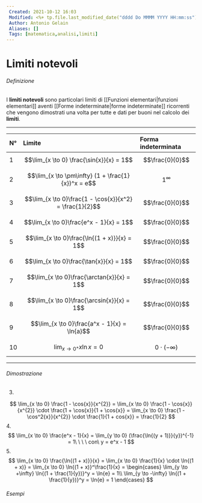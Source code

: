 ```yaml
---
 Created: 2021-10-12 16:03
 Modified: <%+ tp.file.last_modified_date("dddd Do MMMM YYYY HH:mm:ss") %>
 Author: Antonio Gelain
 Aliases: []
 Tags: [matematica,analisi,limiti]
---
```


# Limiti notevoli

###### Definizione

I **limiti notevoli** sono particolari limiti di [[Funzioni elementari|funzioni elementari]] aventi [[Forme indeterminate|forme indeterminate]] ricorrenti che vengono dimostrati una volta per tutte e dati per buoni nel calcolo dei **limiti**.

---

| N°  | Limite                                                  | Forma indeterminata   |
|:--- |:------------------------------------------------------- |:--------------------- |
| 1   | $$\lim_{x \to 0} \frac{\sin{x}}{x} = 1$$                | $$\frac{0}{0}$$       |
| 2   | $$\lim_{x \to \pm\infty} (1 + \frac{1}{x})^x = e$$        | $$1^\infty$$          |
| 3   | $$\lim_{x \to 0}\frac{1 - \cos{x}}{x^2} = \frac{1}{2}$$ | $$\frac{0}{0}$$       |
| 4   | $$\lim_{x \to 0}\frac{e^x - 1}{x} = 1$$                 | $$\frac{0}{0}$$       |
| 5   | $$\lim_{x \to 0}\frac{\ln{(1 + x)}}{x} = 1$$            | $$\frac{0}{0}$$       |
| 6   | $$\lim_{x \to 0}\frac{\tan{x}}{x} = 1$$                 | $$\frac{0}{0}$$       |
| 7   | $$\lim_{x \to 0}\frac{\arctan{x}}{x} = 1$$              | $$\frac{0}{0}$$       |
| 8   | $$\lim_{x \to 0}\frac{\arcsin{x}}{x} = 1$$              | $$\frac{0}{0}$$       |
| 9   | $$\lim_{x \to 0}\frac{a^x - 1}{x} = \ln{a}$$            | $$\frac{0}{0}$$       |
| 10  | $$\lim_{x \to 0^+}x \ln{x} = 0$$                        | $$0 \cdot (-\infty)$$ |

---

###### Dimostrazione

3. 
$$
\lim_{x \to 0} \frac{1 - \cos{x}}{x^{2}} = \lim_{x \to 0} \frac{1 - \cos{x}}{x^{2}} \cdot \frac{1 + \cos{x}}{1 + \cos{x}} = \lim_{x \to 0} \frac{1 - \cos^2{x}}{x^{2}} \cdot \frac{1}{1 + cos{x}} = \frac{1}{2}
$$
4. 
$$
\lim_{x \to 0} \frac{e^x - 1}{x} = \lim_{y \to 0} (\frac{\ln{(y + 1)}}{y})^{-1} = 1\ \ \ \ con\ y = e^x - 1
$$
5. 
$$
\lim_{x \to 0} \frac{\ln{(1 + x)}}{x} = \lim_{x \to 0} \frac{1}{x} \cdot \ln{(1 + x)} = \lim_{x \to 0} \ln{(1 + x)}^\frac{1}{x} = 
\begin{cases}
	\lim_{y \to +\infty} \ln{(1 + \frac{1}{y})}^y = \ln{e} = 1\\
	\lim_{y \to -\infty} \ln{(1 + \frac{1}{y})}^y = \ln{e} = 1
\end{cases}
$$

###### Esempi